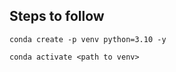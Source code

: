 <h2>Steps to follow</h2>

```
conda create -p venv python=3.10 -y
```

```
conda activate <path to venv>
```